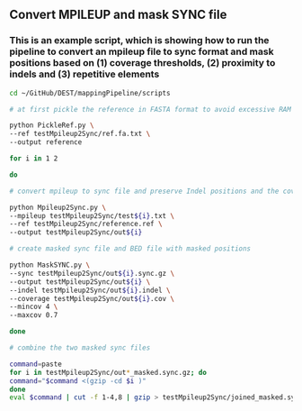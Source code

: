 ## Convert MPILEUP and mask SYNC file

### This is an example script, which is showing how to run the pipeline to convert an mpileup file to sync format and mask positions based on (1) coverage thresholds, (2) proximity to indels and (3) repetitive elements

```bash
cd ~/GitHub/DEST/mappingPipeline/scripts

# at first pickle the reference in FASTA format to avoid excessive RAM memory usage and to speed things up

python PickleRef.py \
--ref testMpileup2Sync/ref.fa.txt \
--output reference

for i in 1 2

do

# convert mpileup to sync file and preserve Indel positions and the coverage distribution as python objects

python Mpileup2Sync.py \
--mpileup testMpileup2Sync/test${i}.txt \
--ref testMpileup2Sync/reference.ref \
--output testMpileup2Sync/out${i}

# create masked sync file and BED file with masked positions

python MaskSYNC.py \
--sync testMpileup2Sync/out${i}.sync.gz \
--output testMpileup2Sync/out${i} \
--indel testMpileup2Sync/out${i}.indel \
--coverage testMpileup2Sync/out${i}.cov \
--mincov 4 \
--maxcov 0.7

done

# combine the two masked sync files

command=paste
for i in testMpileup2Sync/out*_masked.sync.gz; do
command="$command <(gzip -cd $i )"
done
eval $command | cut -f 1-4,8 | gzip > testMpileup2Sync/joined_masked.sync.gz
```
